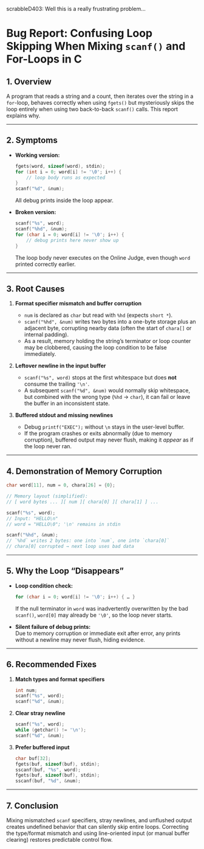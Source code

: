 scrabbleD403:
Well this is a really frustrating problem...
# Bug Report: Confusing Loop Skipping When Mixing `scanf()` and For-Loops in C

## 1. Overview

A program that reads a string and a count, then iterates over the string in a `for`-loop, behaves correctly when using `fgets()` but mysteriously skips the loop entirely when using two back-to-back `scanf()` calls. This report explains why.

---

## 2. Symptoms

- **Working version:**  
  ```c
  fgets(word, sizeof(word), stdin);
  for (int i = 0; word[i] != '\0'; i++) {
      // loop body runs as expected  
  }
  scanf("%d", &num);
  ```
  All debug prints inside the loop appear.

- **Broken version:**  
  ```c
  scanf("%s", word);
  scanf("%hd", &num);
  for (char i = 0; word[i] != '\0'; i++) {
      // debug prints here never show up  
  }
  ```
  The loop body never executes on the Online Judge, even though `word` printed correctly earlier.

---

## 3. Root Causes

1. **Format specifier mismatch and buffer corruption**  
   - `num` is declared as `char` but read with `%hd` (expects `short *`).  
   - `scanf("%hd", &num)` writes two bytes into a one-byte storage plus an adjacent byte, corrupting nearby data (often the start of `chara[]` or internal padding).  
   - As a result, memory holding the string’s terminator or loop counter may be clobbered, causing the loop condition to be false immediately.

2. **Leftover newline in the input buffer**  
   - `scanf("%s", word)` stops at the first whitespace but does **not** consume the trailing `'\n'`.  
   - A subsequent `scanf("%d", &num)` would normally skip whitespace, but combined with the wrong type (`%hd` → `char`), it can fail or leave the buffer in an inconsistent state.

3. **Buffered stdout and missing newlines**  
   - Debug `printf("EXEC");` without `\n` stays in the user-level buffer.  
   - If the program crashes or exits abnormally (due to memory corruption), buffered output may never flush, making it _appear_ as if the loop never ran.

---

## 4. Demonstration of Memory Corruption

```c
char word[11], num = 0, chara[26] = {0};

// Memory layout (simplified):
// [ word bytes ... ][ num ][ chara[0] ][ chara[1] ] ...

scanf("%s", word);
// Input: "HELLO\n"
// word = "HELLO\0"; '\n' remains in stdin

scanf("%hd", &num);
// `%hd` writes 2 bytes: one into `num`, one into `chara[0]`
// chara[0] corrupted → next loop uses bad data
```

---

## 5. Why the Loop “Disappears”

- **Loop condition check:**  
  ```c
  for (char i = 0; word[i] != '\0'; i++) { … }
  ```
  If the null terminator in `word` was inadvertently overwritten by the bad `scanf()`, `word[0]` may already be `'\0'`, so the loop never starts.

- **Silent failure of debug prints:**  
  Due to memory corruption or immediate exit after error, any prints without a newline may never flush, hiding evidence.

---

## 6. Recommended Fixes

1. **Match types and format specifiers**  
   ```c
   int num;
   scanf("%s", word);
   scanf("%d", &num);
   ```

2. **Clear stray newline**  
   ```c
   scanf("%s", word);
   while (getchar() != '\n');
   scanf("%d", &num);
   ```

3. **Prefer buffered input**  
   ```c
   char buf[32];
   fgets(buf, sizeof(buf), stdin);
   sscanf(buf, "%s", word);
   fgets(buf, sizeof(buf), stdin);
   sscanf(buf, "%d", &num);
   ```

---

## 7. Conclusion

Mixing mismatched `scanf` specifiers, stray newlines, and unflushed output creates undefined behavior that can silently skip entire loops. Correcting the type/format mismatch and using line-oriented input (or manual buffer clearing) restores predictable control flow.
